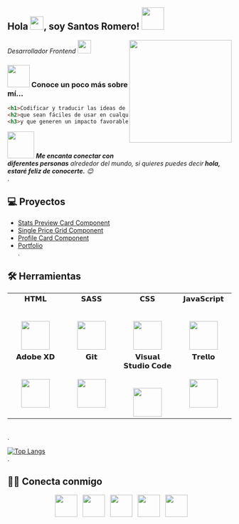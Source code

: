 <h2>Hola <img src="https://raw.githubusercontent.com/iampavangandhi/iampavangandhi/master/gifs/Hi.gif" width="30px">, soy Santos Romero! <img src="https://media.giphy.com/media/12oufCB0MyZ1Go/giphy.gif" width="50"></h2>
<img align='right' src="https://media.giphy.com/media/M9gbBd9nbDrOTu1Mqx/giphy.gif" width="230">
<p><em>Desarrollador Frontend <img src="https://media.giphy.com/media/WUlplcMpOCEmTGBtBW/giphy.gif" width="30"> 
</em></p>

### <img src="https://media.giphy.com/media/VgCDAzcKvsR6OM0uWg/giphy.gif" width="50"> Conoce un poco más sobre mí...  

```html
<h1>Codificar y traducir las ideas de las personas en productos digitales</h1>
<h2>que sean fáciles de usar en cualquier dispositivo</h2>
<h3>y que generen un impacto favorable en la vida de los usuarios</h3>
```

<img src="https://media.giphy.com/media/LnQjpWaON8nhr21vNW/giphy.gif" width="60"> <em><b>Me encanta conectar con diferentes personas</b> alrededor del mundo, si quieres puedes decir<b> hola, estaré feliz de conocerte.</b> 😊</em>
<br>.
## 💻 Proyectos
* [Stats Preview Card Component](https://github.com/xantosromero/stats-preview-card-component)
* [Single Price Grid Component](https://single-price-grid-component-eta-vert.vercel.app/)
* [Profile Card Component](https://profile-card-component-self-ten.vercel.app/)
* [Portfolio](https://xantosromero.vercel.app/)
<br>.
## 🛠️ Herramientas
<table>
  <tbody>
    <tr valign="top">
      <td width="25%" align="center">
        <span>𝗛𝗧𝗠𝗟</span><br><br><br>
        <img height="64px" src="https://cdn.svgporn.com/logos/html-5.svg">
      </td>
      <td width="25%" align="center">
        <span>𝗦𝗔𝗦𝗦</span><br><br><br>
        <img height="64px" src="https://cdn.svgporn.com/logos/sass.svg">
      </td>
      <td width="25%" align="center">
        <span>𝗖𝗦𝗦</span><br><br><br>
        <img height="64px" src="https://cdn.svgporn.com/logos/css-3.svg">
      </td>
      <td width="25%" align="center">
        <span>𝗝𝗮𝘃𝗮𝗦𝗰𝗿𝗶𝗽𝘁</span><br><br><br>
        <img height="64px" src="https://cdn.svgporn.com/logos/javascript.svg">
      </td>
    </tr>
    <tr valign="top">
      <td width="25%" align="center">
        <span>𝗔𝗱𝗼𝗯𝗲 𝗫𝗗</span><br><br><br>
        <img height="64px" src="https://cdn.worldvectorlogo.com/logos/adobe-xd-1.svg">
      </td>
      <td width="25%" align="center">
        <span>𝗚𝗶𝘁</span><br><br><br>
        <img height="64px" src="https://cdn.svgporn.com/logos/git-icon.svg">
      </td>
      <td width="25%" align="center">
        <span>𝗩𝗶𝘀𝘂𝗮𝗹 𝗦𝘁𝘂𝗱𝗶𝗼 𝗖𝗼𝗱𝗲</span><br><br><br>
        <img height="64px" src="https://cdn.svgporn.com/logos/visual-studio-code.svg">
      </td>
      <td width="25%" align="center">
        <span>𝗧𝗿𝗲𝗹𝗹𝗼</span><br><br><br>
        <img height="64px" src="https://cdn.worldvectorlogo.com/logos/trello.svg">
      </td>
    </tr>
  </tbody>
</table>
<br>.

[![Top Langs](https://github-readme-stats.vercel.app/api/top-langs/?username=xantosromero&layout=compact&text_color=daf7dc&bg_color=151515)](https://github.com/xantosromero/github-readme-stats)
<br>.

## 🤝🏻 Conecta conmigo
<p align="center">
&nbsp; <a href="https://twitter.com/xantosromero" target="_blank" rel="noopener noreferrer"><img src="https://img.icons8.com/nolan/50/twitter-squared.png" width="50" /></a>  
&nbsp; <a href="https://www.linkedin.com/in/xantosromero/" target="_blank" rel="noopener noreferrer"><img src="https://img.icons8.com/nolan/50/linkedin.png" width="50" /></a>
&nbsp; <a href="https://www.instagram.com/xantosromero/" target="_blank" rel="noopener noreferrer"><img src="https://img.icons8.com/nolan/50/instagram-new.png" width="50" /></a>
&nbsp; <a href="https://www.facebook.com/xantosromero/" target="_blank" rel="noopener noreferrer"><img src="https://img.icons8.com/nolan/50/facebook.png" width="50" /></a>
&nbsp; <a href="mailto:xantosromero@gmail.com" target="_blank" rel="noopener noreferrer"><img src="https://img.icons8.com/nolan/50/gmail.png"  width="50" /></a>
</p>
